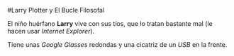 #Larry Plotter y El Bucle Filosofal

El niño huérfano **Larry** vive con sus tíos, que lo tratan bastante mal 
(le hacen usar *Internet Explorer*).

Tiene unas *Google Glasses* redondas y una cicatriz de un *USB* en la frente.